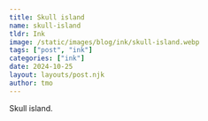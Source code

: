 ```yaml
---
title: Skull island
name: skull-island
tldr: Ink
image: /static/images/blog/ink/skull-island.webp
tags: ["post", "ink"]
categories: ["ink"]
date: 2024-10-25
layout: layouts/post.njk
author: tmo
---
```


Skull island.
